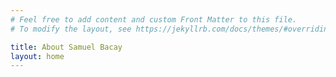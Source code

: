 ```yaml
---
# Feel free to add content and custom Front Matter to this file.
# To modify the layout, see https://jekyllrb.com/docs/themes/#overriding-theme-defaults

title: About Samuel Bacay
layout: home
---
```

